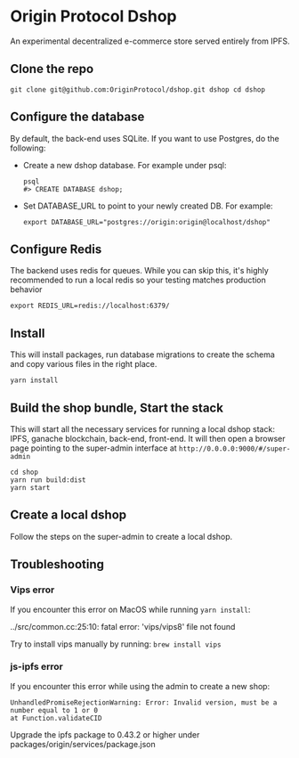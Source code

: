 # Origin Protocol Dshop

An experimental decentralized e-commerce store served entirely from IPFS.

## Clone the repo

    git clone git@github.com:OriginProtocol/dshop.git dshop cd dshop

## Configure the database

By default, the back-end uses SQLite. If you want to use Postgres, do the
following:

- Create a new dshop database. For example under psql:

      psql
      #> CREATE DATABASE dshop;

- Set DATABASE_URL to point to your newly created DB. For example:

      export DATABASE_URL="postgres://origin:origin@localhost/dshop"

## Configure Redis

The backend uses redis for queues. While you can skip this, it's highly
recommended to run a local redis so your testing matches production behavior

    export REDIS_URL=redis://localhost:6379/

## Install

This will install packages, run database migrations to create the schema and
copy various files in the right place.

    yarn install

## Build the shop bundle, Start the stack

This will start all the necessary services for running a local dshop stack:
IPFS, ganache blockchain, back-end, front-end. It will then open a browser page
pointing to the super-admin interface at `http://0.0.0.0:9000/#/super-admin`

    cd shop
    yarn run build:dist
    yarn start

## Create a local dshop

Follow the steps on the super-admin to create a local dshop.

## Troubleshooting

### Vips error

If you encounter this error on MacOS while running `yarn install`:

../src/common.cc:25:10: fatal error: 'vips/vips8' file not found

Try to install vips manually by running: `brew install vips`

### js-ipfs error

If you encounter this error while using the admin to create a new shop:

    UnhandledPromiseRejectionWarning: Error: Invalid version, must be a number equal to 1 or 0
    at Function.validateCID

Upgrade the ipfs package to 0.43.2 or higher under
packages/origin/services/package.json
